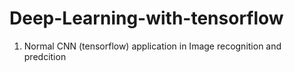 # Deep-Learning-with-tensorflow
1. Normal CNN (tensorflow) application in Image recognition and predcition
